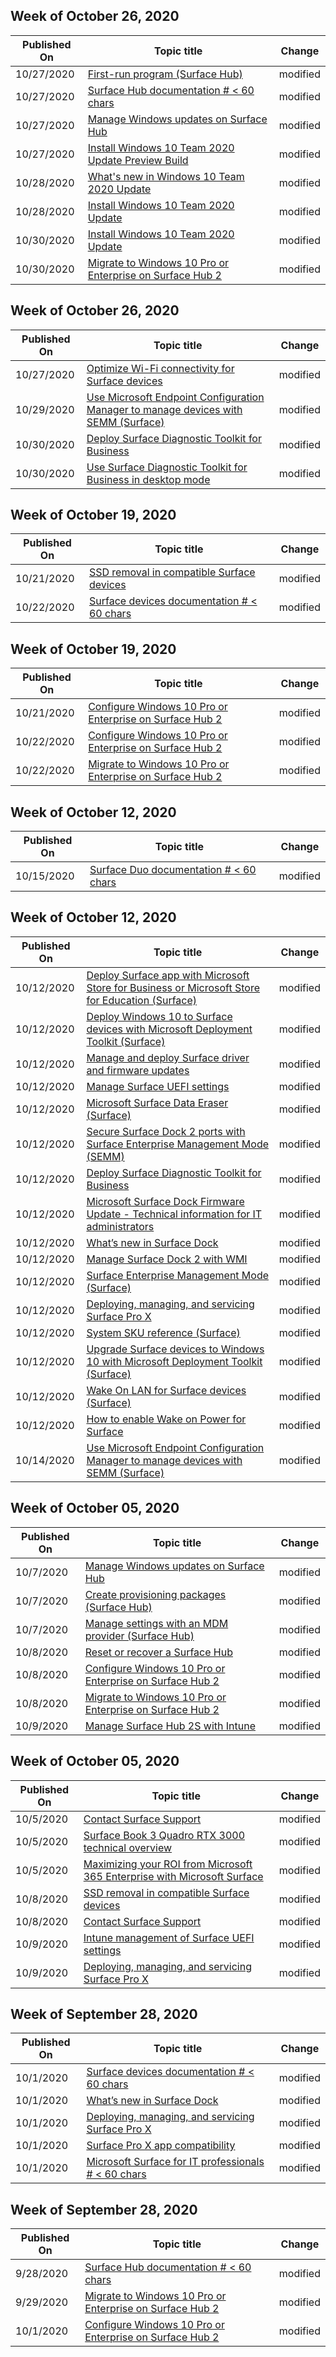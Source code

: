 <!-- This file is generated automatically each week. Changes made to this file will be overwritten.-->



## Week of October 26, 2020


| Published On |Topic title | Change |
|------|------------|--------|
| 10/27/2020 | [First-run program (Surface Hub)](/surface-hub/first-run-program-surface-hub) | modified |
| 10/27/2020 | [Surface Hub documentation # < 60 chars](/surface-hub/index) | modified |
| 10/27/2020 | [Manage Windows updates on Surface Hub](/surface-hub/manage-windows-updates-for-surface-hub) | modified |
| 10/27/2020 | [Install Windows 10 Team 2020 Update Preview Build](/surface-hub/surface-hub-install-2020preview) | modified |
| 10/28/2020 | [What's new in Windows 10 Team 2020 Update](/surface-hub/surface-hub-2020-update-whats-new) | modified |
| 10/28/2020 | [Install Windows 10 Team 2020 Update](/surface-hub/surface-hub-2020-update) | modified |
| 10/30/2020 | [Install Windows 10 Team 2020 Update](/surface-hub/surface-hub-2020-update) | modified |
| 10/30/2020 | [Migrate to Windows 10 Pro or Enterprise on Surface Hub 2](/surface-hub/surface-hub-2s-migrate-os) | modified |


## Week of October 26, 2020


| Published On |Topic title | Change |
|------|------------|--------|
| 10/27/2020 | [Optimize Wi-Fi connectivity for Surface devices](/surface/surface-wireless-connect) | modified |
| 10/29/2020 | [Use Microsoft Endpoint Configuration Manager to manage devices with SEMM (Surface)](/surface/use-system-center-configuration-manager-to-manage-devices-with-semm) | modified |
| 10/30/2020 | [Deploy Surface Diagnostic Toolkit for Business](/surface/surface-diagnostic-toolkit-business) | modified |
| 10/30/2020 | [Use Surface Diagnostic Toolkit for Business in desktop mode](/surface/surface-diagnostic-toolkit-desktop-mode) | modified |


## Week of October 19, 2020


| Published On |Topic title | Change |
|------|------------|--------|
| 10/21/2020 | [SSD removal in compatible Surface devices](/surface/surface-ssd-removal-guide) | modified |
| 10/22/2020 | [Surface devices documentation # < 60 chars](/surface/get-started) | modified |


## Week of October 19, 2020


| Published On |Topic title | Change |
|------|------------|--------|
| 10/21/2020 | [Configure Windows 10 Pro or Enterprise on Surface Hub 2](/surface-hub/surface-hub-2-post-install) | modified |
| 10/22/2020 | [Configure Windows 10 Pro or Enterprise on Surface Hub 2](/surface-hub/surface-hub-2-post-install) | modified |
| 10/22/2020 | [Migrate to Windows 10 Pro or Enterprise on Surface Hub 2](/surface-hub/surface-hub-2s-migrate-os) | modified |


## Week of October 12, 2020


| Published On |Topic title | Change |
|------|------------|--------|
| 10/15/2020 | [Surface Duo documentation # < 60 chars](/surface-duo/index) | modified |


## Week of October 12, 2020


| Published On |Topic title | Change |
|------|------------|--------|
| 10/12/2020 | [Deploy Surface app with Microsoft Store for Business or Microsoft Store for Education (Surface)](/surface/deploy-surface-app-with-windows-store-for-business) | modified |
| 10/12/2020 | [Deploy Windows 10 to Surface devices with Microsoft Deployment Toolkit (Surface)](/surface/deploy-windows-10-to-surface-devices-with-mdt) | modified |
| 10/12/2020 | [Manage and deploy Surface driver and firmware updates](/surface/manage-surface-driver-and-firmware-updates) | modified |
| 10/12/2020 | [Manage Surface UEFI settings](/surface/manage-surface-uefi-settings) | modified |
| 10/12/2020 | [Microsoft Surface Data Eraser (Surface)](/surface/microsoft-surface-data-eraser) | modified |
| 10/12/2020 | [Secure Surface Dock 2 ports with Surface Enterprise Management Mode (SEMM)](/surface/secure-surface-dock-ports-semm) | modified |
| 10/12/2020 | [Deploy Surface Diagnostic Toolkit for Business](/surface/surface-diagnostic-toolkit-business) | modified |
| 10/12/2020 | [Microsoft Surface Dock Firmware Update - Technical information for IT administrators](/surface/surface-dock-firmware-update) | modified |
| 10/12/2020 | [What’s new in Surface Dock](/surface/surface-dock-whats-new) | modified |
| 10/12/2020 | [Manage Surface Dock 2 with WMI](/surface/surface-dock2-wmi) | modified |
| 10/12/2020 | [Surface Enterprise Management Mode (Surface)](/surface/surface-enterprise-management-mode) | modified |
| 10/12/2020 | [Deploying, managing, and servicing Surface Pro X](/surface/surface-pro-arm-app-management) | modified |
| 10/12/2020 | [System SKU reference (Surface)](/surface/surface-system-sku-reference) | modified |
| 10/12/2020 | [Upgrade Surface devices to Windows 10 with Microsoft Deployment Toolkit (Surface)](/surface/upgrade-surface-devices-to-windows-10-with-mdt) | modified |
| 10/12/2020 | [Wake On LAN for Surface devices (Surface)](/surface/wake-on-lan-for-surface-devices) | modified |
| 10/12/2020 | [How to enable Wake on Power for Surface](/surface/wake-on-power-for-surface) | modified |
| 10/14/2020 | [Use Microsoft Endpoint Configuration Manager to manage devices with SEMM (Surface)](/surface/use-system-center-configuration-manager-to-manage-devices-with-semm) | modified |


## Week of October 05, 2020


| Published On |Topic title | Change |
|------|------------|--------|
| 10/7/2020 | [Manage Windows updates on Surface Hub](/surface-hub/manage-windows-updates-for-surface-hub) | modified |
| 10/7/2020 | [Create provisioning packages (Surface Hub)](/surface-hub/provisioning-packages-for-surface-hub) | modified |
| 10/7/2020 | [Manage settings with an MDM provider (Surface Hub)](/surface-hub/manage-settings-with-mdm-for-surface-hub) | modified |
| 10/8/2020 | [Reset or recover a Surface Hub](/surface-hub/device-reset-surface-hub) | modified |
| 10/8/2020 | [Configure Windows 10 Pro or Enterprise on Surface Hub 2](/surface-hub/surface-hub-2-post-install) | modified |
| 10/8/2020 | [Migrate to Windows 10 Pro or Enterprise on Surface Hub 2](/surface-hub/surface-hub-2s-migrate-os) | modified |
| 10/9/2020 | [Manage Surface Hub 2S with Intune](/surface-hub/surface-hub-2s-manage-intune) | modified |


## Week of October 05, 2020


| Published On |Topic title | Change |
|------|------------|--------|
| 10/5/2020 | [Contact Surface Support](/surface/contact-surface-support) | modified |
| 10/5/2020 | [Surface Book 3 Quadro RTX 3000 technical overview](/surface/surface-book-quadro) | modified |
| 10/5/2020 | [Maximizing your ROI from Microsoft 365 Enterprise with Microsoft Surface](/surface/forrester-tei-study) | modified |
| 10/8/2020 | [SSD removal in compatible Surface devices](/surface/surface-ssd-removal-guide) | modified |
| 10/8/2020 | [Contact Surface Support](/surface/contact-surface-support) | modified |
| 10/9/2020 | [Intune management of Surface UEFI settings](/surface/surface-manage-dfci-guide) | modified |
| 10/9/2020 | [Deploying, managing, and servicing Surface Pro X](/surface/surface-pro-arm-app-management) | modified |


## Week of September 28, 2020


| Published On |Topic title | Change |
|------|------------|--------|
| 10/1/2020 | [Surface devices documentation # < 60 chars](/surface/get-started) | modified |
| 10/1/2020 | [What’s new in Surface Dock](/surface/surface-dock-whats-new) | modified |
| 10/1/2020 | [Deploying, managing, and servicing Surface Pro X](/surface/surface-pro-arm-app-management) | modified |
| 10/1/2020 | [Surface Pro X app compatibility](/surface/surface-pro-arm-app-performance) | modified |
| 10/1/2020 | [Microsoft Surface for IT professionals # < 60 chars](/surface/index) | modified |


## Week of September 28, 2020


| Published On |Topic title | Change |
|------|------------|--------|
| 9/28/2020 | [Surface Hub documentation # < 60 chars](/surface-hub/index) | modified |
| 9/29/2020 | [Migrate to Windows 10 Pro or Enterprise on Surface Hub 2](/surface-hub/surface-hub-2s-migrate-os) | modified |
| 10/1/2020 | [Configure Windows 10 Pro or Enterprise on Surface Hub 2](/surface-hub/surface-hub-2-post-install) | modified |
